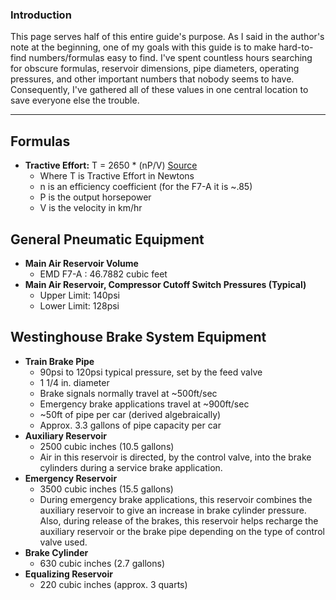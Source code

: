 ### Introduction

This page serves half of this entire guide's purpose. As I said in the author's note at the beginning, one of my goals with this guide is to make hard-to-find numbers/formulas easy to find. I've spent countless hours searching for obscure formulas, reservoir dimensions, pipe diameters, operating pressures, and other important numbers that nobody seems to have. Consequently, I've gathered all of these values in one central location to save everyone else the trouble.

---
## Formulas

- **Tractive Effort:** T = 2650 * (nP/V) [Source](http://128.173.204.63/courses/cee3604/cee3604_pub/rail_resistance.pdf)
	- Where T is Tractive Effort in Newtons 
	- n is an efficiency coefficient (for the F7-A it is ~.85)
	- P is the output horsepower
	- V is the velocity in km/hr 
	

## General Pneumatic Equipment

- **Main Air Reservoir Volume**
	- EMD F7-A : 46.7882 cubic feet
- **Main Air Reservoir, Compressor Cutoff Switch Pressures (Typical)**
	- Upper Limit: 140psi
	- Lower Limit: 128psi

## Westinghouse Brake System Equipment
- **Train Brake Pipe**
	- 90psi to 120psi typical pressure, set by the feed valve
 	- 1 1/4 in. diameter
	- Brake signals normally travel at ~500ft/sec
	- Emergency brake applications travel at ~900ft/sec
	- ~50ft of pipe per car (derived algebraically)
	- Approx. 3.3 gallons of pipe capacity per car
- **Auxiliary Reservoir**
	- 2500 cubic inches (10.5 gallons)
	- Air in this reservoir is directed, by the
control valve, into the brake cylinders during a service brake application.
- **Emergency Reservoir**
	- 3500 cubic inches (15.5 gallons)
	- During emergency brake applications,
this reservoir combines the auxiliary reservoir to give an increase in brake cylinder
pressure. Also, during release of the brakes, this reservoir helps recharge the auxiliary
reservoir or the brake pipe depending on the type of control valve used.
- **Brake Cylinder**
	- 630 cubic inches (2.7 gallons)
- **Equalizing Reservoir**
	- 220 cubic inches (approx. 3 quarts)
